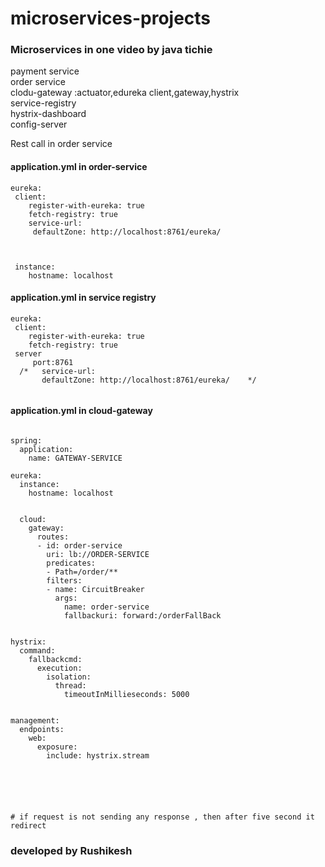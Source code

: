 # microservices-projects

### Microservices in one video by java tichie
payment service </br>
order service</br>
clodu-gateway :actuator,edureka client,gateway,hystrix                                  </br>
service-registry              </br>
hystrix-dashboard       </br>
config-server            </br>

Rest call in order service


#### application.yml in order-service

```
eureka:
 client:
    register-with-eureka: true
    fetch-registry: true
    service-url:
     defaultZone: http://localhost:8761/eureka/
     
     
     
 instance:
    hostname: localhost
```

#### application.yml in service registry
```
eureka:
 client:
    register-with-eureka: true
    fetch-registry: true
 server
     port:8761
  /*   service-url:
       defaultZone: http://localhost:8761/eureka/    */
     

```

#### application.yml in cloud-gateway
```
    
spring:
  application:
    name: GATEWAY-SERVICE
    
eureka:
  instance:
    hostname: localhost
    
    
  cloud:
    gateway:
      routes:
      - id: order-service
        uri: lb://ORDER-SERVICE
        predicates:
        - Path=/order/**
        filters:
        - name: CircuitBreaker
          args:
            name: order-service
            fallbackuri: forward:/orderFallBack
    

hystrix:
  command:
    fallbackcmd:
      execution:
        isolation:
          thread:
            timeoutInMillieseconds: 5000


management:
  endpoints:
    web:
      exposure:
        include: hystrix.stream
        

   
   
        
        
# if request is not sending any response , then after five second it redirect  
   ```
   
   ### developed by Rushikesh
